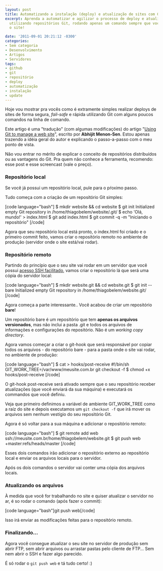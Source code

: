 ```yaml
---
layout: post
title: Automatizando a instalação (deploy) e atualização de sites com Git
excerpt: Aprenda a automatizar e agilizar o processo de deploy e atualização de sites
  utilizando repositórios Git, rodando apenas um comando sempre que você quiser atualizar
  o site!

date: '2011-09-01 20:21:12 -0300'
categories:
- Sem categoria
- Desenvolvimento
- Artigos
- Servidores
tags:
- github
- git
- repositório
- deploy
- automatização
- instalação
- update
---
```

<p>Hoje vou mostrar pra vocês como é extramente simples realizar deploys de sites de forma segura, <em>fail-safe</em> e rápida utilizando Git com alguns poucos comandos na linha de comando.</p>
<p>Este artigo é uma "tradução" (com algumas modificações) do artigo "<a href="http://toroid.org/ams/git-website-howto" target="_blank">Using Git to manage a web site</a>", escrito por <strong>Abhijit Menon-Sen</strong>. Estou apenas trazendo a idéia geral do autor e explicando o passo-a-passo com o meu ponto de vista.</p>
<p>Não vou entrar no mérito de explicar o conceito de repositórios distribuídos ou as vantagens do Git. Pra quem não conhece a ferramenta, recomendo: <span class="removed_link" title="http://akitaonrails.com/2008/04/02/micro-tutorial-de-git">esse post</span> e <span class="removed_link" title="http://akitaonrails.com/2010/08/17/screencast-comecando-com-git">esse screencast</span> (vale o preço).</p>
<h3>Repositório local</h3>
<p>Se você já possui um repositório local, pule para o pŕoximo passo.</p>
<p>Tudo começa com a criação de um repositório Git simples:</p>

[code language="bash"]
$ mkdir website && cd website
$ git init
Initialized empty Git repository in /home/thiagobelem/website/.git/
$ echo 'Olá, mundo!' > index.html
$ git add index.html
$ git commit -q -m "Iniciando o repositório"
[/code]

<p>Agora que seu repositório local está pronto, o index.html foi criado e o primeiro commit feito, vamos criar o repositório remoto no ambiente de produção (servidor onde o site está/vai rodar).</p>
<h3>Repositório remoto</h3>
<p>Partindo do princípio que o seu site vai rodar em um servidor que você possui <a href="/login-automatico-no-ssh-no-linux" target="_blank">acesso SSH facilitado</a>, vamos criar o repositório lá que será uma cópia do servidor local:</p>

[code language="bash"]
$ mkdir website.git && cd website.git
$ git init --bare
Initialized empty Git repository in /home/thiagobelem/website.git/
[/code]

<p>Agora começa a parte interessante.. Você acabou de criar um repositório <strong>bare</strong>!</p>
<p>Um repositório bare é um repositório que tem <strong>apenas os arquivos versionados</strong>, mas não inclui a pasta .git e todos os arquivos de informações e configurações do repositório. Não é um <em>working copy directory</em>.</p>
<p>Agora vamos começar a criar o git-hook que será responsável por copiar todos os arquivos - do repositório bare - para a pasta onde o site vai rodar, no ambiente de produção:</p>

[code language="bash"]
$ cat > hooks/post-receive
#!/bin/sh
GIT_WORK_TREE=/var/www/meusite.com.br git checkout -f
$ chmod +x hooks/post-receive
[/code]

<p>O git-hook post-receive será ativado sempre que o seu repositório receber atualizações (que você enviará da sua máquina) e executará os commandos que você definiu.</p>
<p>Veja que primeiro definimos a variável de ambiente GIT_WORK_TREE como a raíz do site e depois executamos um <code>git checkout -f</code> que irá mover os arquivos sem nenhum vestígio do seu repositório Git.</p>
<p>Agora é só voltar para a sua máquina e adicionar o repositório remoto:</p>

[code language="bash"]
$ git remote add web ssh://meusite.com.br/home/thiagobelem/website.git
$ git push web +master:refs/heads/master
[/code]

<p>Esses dois comandos irão adicionar o repositório externo ao repositório local e enviar os arquivos locais para o servidor.</p>
<p>Após os dois comandos o servidor vai conter uma cópia dos arquivos locais.</p>
<h3>Atualizando os arquivos</h3>
<p>À medida que você for trabalhando no site e quiser atualizar o servidor no ar, é so rodar o comando (após fazer o commit):</p>

[code language="bash"]git push web[/code]

<p>Isso irá enviar as modificações feitas para o repositório remoto.</p>
<h3>Finalizando...</h3>
<p>Agora você consegue atualizar o seu site no servidor de produção sem abrir FTP, sem abrir arquivos ou arrastar pastas pelo cliente de FTP... Sem nem abrir o SSH e fazer algo parecido.</p>
<p>É só rodar o <code>git push web</code> e tá tudo certo! :)</p>
